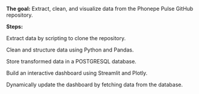 **The goal:** Extract, clean, and visualize data from the Phonepe Pulse GitHub repository.

**Steps:**

Extract data by scripting to clone the repository.

Clean and structure data using Python and Pandas.

Store transformed data in a POSTGRESQL database.

Build an interactive dashboard using Streamlit and Plotly.

Dynamically update the dashboard by fetching data from the database.
